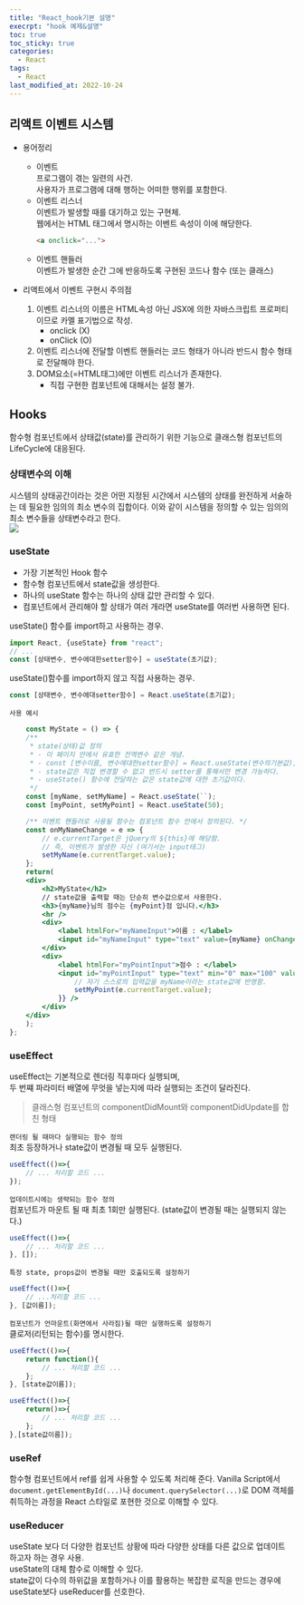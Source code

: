 ```yaml
---
title: "React_hook기본 설명"
execrpt: "hook 예제&설명"
toc: true
toc_sticky: true
categories:
  - React
tags:
  - React
last_modified_at: 2022-10-24
---
```

## 리액트 이벤트 시스템
- 용어정리  
  - 이벤트  
    프로그램이 겪는 일련의 사건.  
    사용자가 프로그램에 대해 행하는 어떠한 행위를 포함한다.
  - 이벤트 리스너  
    이벤트가 발생할 때를 대기하고 있는 구현체.  
    웹에서는 HTML 태그에서 명시하는 이벤트 속성이 이에 해당한다.  
    ```html
    <a onclick="...">
    ```
  - 이벤트 핸들러  
    이벤트가 발생한 순간 그에 반응하도록 구현된 코드나 함수 (또는 클래스)

- 리액트에서 이벤트 구현시 주의점
    1. 이벤트 리스너의 이름은 HTML속성 아닌 JSX에 의한 자바스크립트 프로퍼티이므로 카멜 표기법으로 작성.
       - onclick (X)
       - onClick (O)
    2. 이벤트 리스너에 전달할 이벤트 핸들러는 코드 형태가 아니라 반드시 함수 형태로 전달해야 한다.
    3. DOM요소(=HTML태그)에만 이벤트 리스너가 존재한다.
       - 직접 구현한 컴포넌트에 대해서는 설정 불가.

## Hooks
함수형 컴포넌트에서 상태값(state)를 관리하기 위한 기능으로 클래스형 컴포넌트의 LifeCycle에 대응된다.  
### 상태변수의 이해
시스템의 상태공간이라는 것은 어떤 지정된 시간에서 시스템의 상태를 완전하게 서술하는 데 필요한 임의의 최소 변수의 집합이다. 이와 같이 시스템을 정의할 수 있는 임의의 최소 변수들을 상태변수라고 한다.  
![](https://user-images.githubusercontent.com/105098581/197465044-fbc58170-6bb7-43ef-a263-d52da281f8df.png)  
### useState
- 가장 기본적인 Hook 함수
- 함수형 컴포넌트에서 state값을 생성한다.
- 하나의 useState 함수는 하나의 상태 값만 관리할 수 있다.
- 컴포넌트에서 관리해야 할 상태가 여러 개라면 useState를 여러번 사용하면 된다.

useState() 함수를 import하고 사용하는 경우.
```jsx
import React, {useState} from "react";
// ...
const [상태변수, 변수에대한setter함수] = useState(초기값);
```
useState()함수를 import하지 않고 직접 사용하는 경우.
```jsx
const [상태변수, 변수에대setter함수] = React.useState(초기값);
```
`사용 예시`
```jsx
    const MyState = () => {
    /**
     * state(상태)값 정의
     * - 이 페이지 안에서 유효한 전역변수 같은 개념.
     * - const [변수이름, 변수에대한setter함수] = React.useState(변수의기본값);
     * - state값은 직접 변경할 수 없고 반드시 setter를 통해서만 변경 가능하다.
     * - useState() 함수에 전달하는 값은 state값에 대한 초기값이다.
     */ 
    const [myName, setMyName] = React.useState(``);
    const [myPoint, setMyPoint] = React.useState(50);

    /** 이벤트 핸들러로 사용될 함수는 컴포넌트 함수 안에서 정의된다. */
    const onMyNameChange = e => {
        // e.currentTarget은 jQuery의 ${this}에 해당함.
        // 즉, 이벤트가 발생한 자신 (여기서는 input태그)
        setMyName(e.currentTarget.value);
    };
    return(
    <div>
        <h2>MyState</h2>
        // state값을 출력할 때는 단순히 변수값으로서 사용한다.
        <h3>{myName}님의 점수는 {myPoint}점 입니다.</h3>
        <hr />
        <div>
            <label htmlFor="myNameInput">이름 : </label>
            <input id="myNameInput" type="text" value={myName} onChange={onMyNameChange} />
        </div>
        <div>
            <label htmlFor="myPointInput">점수 : </label>
            <input id="myPointInput" type="text" min="0" max="100" value={myPoint} onChange={e=>{
                // 자기 스스로의 입력값을 myName이라는 state값에 반영함.
                setMyPoint(e.currentTarget.value);
            }} />
        </div>
    </div>
    );
};
```

### useEffect
useEffect는 기본적으로 렌더링 직후마다 실행되며,  
두 번쨰 파라미터 배열에 무엇을 넣는지에 따라 실행되는 조건이 달라진다.  
> 클래스형 컴포넌트의 componentDidMount와 componentDidUpdate를 합친 형태
  
<div markdown="1" class="notice--primary">

`랜더링 될 때마다 실행되는 함수 정의`  
최초 등장하거나 state값이 변경될 때 모두 실행된다.
```jsx
useEffect(()=>{
    // ... 처리할 코드 ...
});
```
`업데이트시에는 생략되는 함수 정의`  
컴포넌트가 마운트 될 때 최초 1회만 실행된다. (state값이 변경될 때는 실행되지 않는다.)
```jsx
useEffect(()=>{
    // ... 처리할 코드 ...
}, []);
```
`특정 state, props값이 변경될 때만 호출되도록 설정하기`
```jsx
useEffect(()=>{
    // ...처리할 코드 ...
}, [값이름]);
```
`컴포넌트가 언마운트(화면에서 사라짐)될 때만 실행하도록 설정하기`  
클로저(리턴되는 함수)를 명시한다.
```jsx
useEffect(()=>{
    return function(){
        // ... 처리할 코드 ...
    };
}, [state값이름]);
```
```jsx
useEffect(()=>{
    return()=>{
        // ... 처리할 코드 ...
    };
},[state값이름]);
```
</div>

### useRef
함수형 컴포넌트에서 ref를 쉽게 사용할 수 있도록 처리해 준다.
Vanilla Script에서 `document.getElementById(...)`나 `document.querySelector(...)`로 DOM 객체를 취득하는 과정을 React 스타일로 포현한 것으로 이해할 수 있다.

### useReducer
useState 보다 더 다양한 컴포넌트 상황에 따라 다양한 상태를 다른 값으로 업데이트 하고자 하는 경우 사용.  
useState의 대체 함수로 이해할 수 있다.  
state값이 다수의 하위값을 포함하거나 이를 활용하는 복잡한 로직을 만드는 경우에 useState보다 useReducer를 선호한다.
